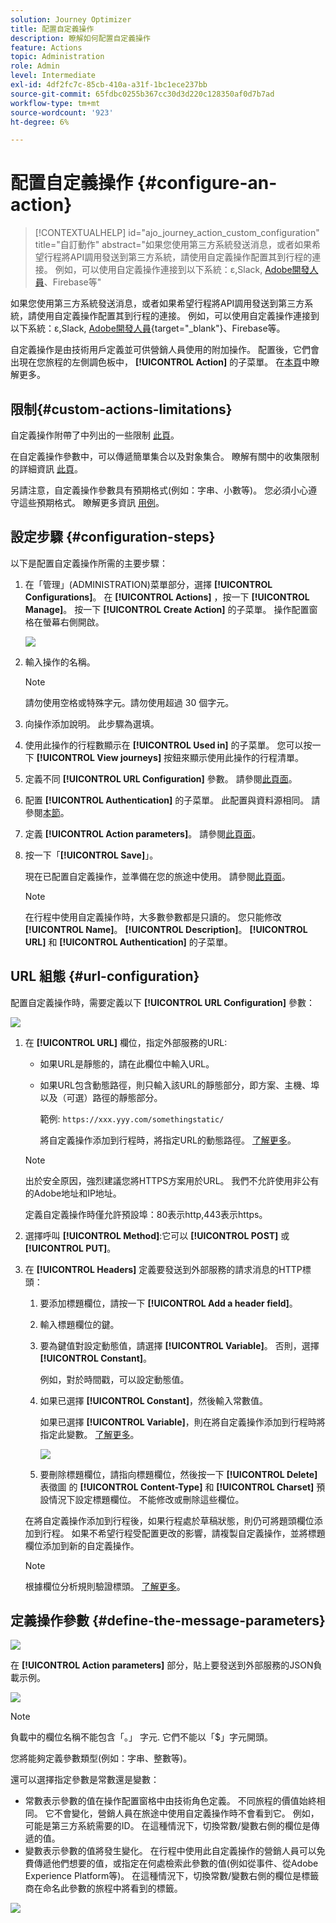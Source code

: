 ```yaml
---
solution: Journey Optimizer
title: 配置自定義操作
description: 瞭解如何配置自定義操作
feature: Actions
topic: Administration
role: Admin
level: Intermediate
exl-id: 4df2fc7c-85cb-410a-a31f-1bc1ece237bb
source-git-commit: 65fdbc0255b367cc30d3d220c128350af0d7b7ad
workflow-type: tm+mt
source-wordcount: '923'
ht-degree: 6%

---
```


# 配置自定義操作 {#configure-an-action}

>[!CONTEXTUALHELP]
>id="ajo_journey_action_custom_configuration"
>title="自訂動作"
>abstract="如果您使用第三方系統發送消息，或者如果希望行程將API調用發送到第三方系統，請使用自定義操作配置其到行程的連接。 例如，可以使用自定義操作連接到以下系統：ε,Slack, [Adobe開發人員](https://developer.adobe.com)、Firebase等"

如果您使用第三方系統發送消息，或者如果希望行程將API調用發送到第三方系統，請使用自定義操作配置其到行程的連接。 例如，可以使用自定義操作連接到以下系統：ε,Slack, [Adobe開發人員](https://developer.adobe.com){target=&quot;_blank&quot;}、Firebase等。

自定義操作是由技術用戶定義並可供營銷人員使用的附加操作。 配置後，它們會出現在您旅程的左側調色板中， **[!UICONTROL Action]** 的子菜單。 在[本頁](../building-journeys/about-journey-activities.md#action-activities)中瞭解更多。

## 限制{#custom-actions-limitations}

自定義操作附帶了中列出的一些限制 [此頁](../start/limitations.md)。

在自定義操作參數中，可以傳遞簡單集合以及對象集合。 瞭解有關中的收集限制的詳細資訊 [此頁](../building-journeys/collections.md#limitations)。

另請注意，自定義操作參數具有預期格式(例如：字串、小數等)。 您必須小心遵守這些預期格式。 瞭解更多資訊 [用例](../building-journeys/collections.md)。


## 設定步驟 {#configuration-steps}

以下是配置自定義操作所需的主要步驟：

1. 在「管理」(ADMINISTRATION)菜單部分，選擇 **[!UICONTROL Configurations]**。 在  **[!UICONTROL Actions]** ，按一下 **[!UICONTROL Manage]**。 按一下 **[!UICONTROL Create Action]** 的子菜單。 操作配置窗格在螢幕右側開啟。

   ![](assets/custom2.png)

1. 輸入操作的名稱。

   >[!NOTE]
   >
   >請勿使用空格或特殊字元。請勿使用超過 30 個字元。

1. 向操作添加說明。 此步驟為選填。
1. 使用此操作的行程數顯示在 **[!UICONTROL Used in]** 的子菜單。 您可以按一下 **[!UICONTROL View journeys]** 按鈕來顯示使用此操作的行程清單。
1. 定義不同 **[!UICONTROL URL Configuration]** 參數。 請參閱[此頁面](../action/about-custom-action-configuration.md#url-configuration)。
1. 配置 **[!UICONTROL Authentication]** 的子菜單。 此配置與資料源相同。  請參閱[本節](../datasource/external-data-sources.md#custom-authentication-mode)。
1. 定義 **[!UICONTROL Action parameters]**。 請參閱[此頁面](../action/about-custom-action-configuration.md#define-the-message-parameters)。
1. 按一下「**[!UICONTROL Save]**」。

   現在已配置自定義操作，並準備在您的旅途中使用。 請參閱[此頁面](../building-journeys/about-journey-activities.md#action-activities)。

   >[!NOTE]
   >
   >在行程中使用自定義操作時，大多數參數都是只讀的。 您只能修改 **[!UICONTROL Name]**。 **[!UICONTROL Description]**。 **[!UICONTROL URL]** 和 **[!UICONTROL Authentication]** 的子菜單。

## URL 組態 {#url-configuration}

配置自定義操作時，需要定義以下 **[!UICONTROL URL Configuration]** 參數：

![](assets/journeyurlconfiguration.png)

1. 在 **[!UICONTROL URL]** 欄位，指定外部服務的URL:

   * 如果URL是靜態的，請在此欄位中輸入URL。

   * 如果URL包含動態路徑，則只輸入該URL的靜態部分，即方案、主機、埠以及（可選）路徑的靜態部分。

      範例: `https://xxx.yyy.com/somethingstatic/`

      將自定義操作添加到行程時，將指定URL的動態路徑。 [了解更多](../building-journeys/using-custom-actions.md)。
   >[!NOTE]
   >
   >出於安全原因，強烈建議您將HTTPS方案用於URL。 我們不允許使用非公有的Adobe地址和IP地址。
   >
   >定義自定義操作時僅允許預設埠：80表示http,443表示https。

1. 選擇呼叫 **[!UICONTROL Method]**:它可以 **[!UICONTROL POST]** 或 **[!UICONTROL PUT]**。
1. 在 **[!UICONTROL Headers]** 定義要發送到外部服務的請求消息的HTTP標頭：
   1. 要添加標題欄位，請按一下 **[!UICONTROL Add a header field]**。
   1. 輸入標題欄位的鍵。
   1. 要為鍵值對設定動態值，請選擇 **[!UICONTROL Variable]**。 否則，選擇 **[!UICONTROL Constant]**。

      例如，對於時間戳，可以設定動態值。

   1. 如果已選擇 **[!UICONTROL Constant]**，然後輸入常數值。

      如果已選擇 **[!UICONTROL Variable]**，則在將自定義操作添加到行程時將指定此變數。 [了解更多](../building-journeys/using-custom-actions.md)。

      ![](assets/journeyurlconfiguration2.png)

   1. 要刪除標題欄位，請指向標題欄位，然後按一下 **[!UICONTROL Delete]** 表徵圖
   的 **[!UICONTROL Content-Type]** 和 **[!UICONTROL Charset]** 預設情況下設定標題欄位。 不能修改或刪除這些欄位。

   在將自定義操作添加到行程後，如果行程處於草稿狀態，則仍可將題頭欄位添加到行程。 如果不希望行程受配置更改的影響，請複製自定義操作，並將標題欄位添加到新的自定義操作。

   >[!NOTE]
   >
   >根據欄位分析規則驗證標頭。 [了解更多](https://tools.ietf.org/html/rfc7230#section-3.2.4)。

## 定義操作參數 {#define-the-message-parameters}

![](assets/messageparameterssection.png)

在 **[!UICONTROL Action parameters]** 部分，貼上要發送到外部服務的JSON負載示例。

![](assets/customactionpayloadmessage.png)

>[!NOTE]
>
>負載中的欄位名稱不能包含「。」 字元. 它們不能以「$」字元開頭。

您將能夠定義參數類型(例如：字串、整數等)。

還可以選擇指定參數是常數還是變數：

* 常數表示參數的值在操作配置窗格中由技術角色定義。 不同旅程的價值始終相同。 它不會變化，營銷人員在旅途中使用自定義操作時不會看到它。 例如，可能是第三方系統需要的ID。 在這種情況下，切換常數/變數右側的欄位是傳遞的值。
* 變數表示參數的值將發生變化。 在行程中使用此自定義操作的營銷人員可以免費傳遞他們想要的值，或指定在何處檢索此參數的值(例如從事件、從Adobe Experience Platform等)。 在這種情況下，切換常數/變數右側的欄位是標籤商在命名此參數的旅程中將看到的標籤。

![](assets/customactionpayloadmessage2.png)
